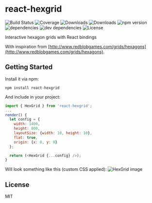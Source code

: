 # react-hexgrid

![Build Status](https://img.shields.io/travis/Hellenic/react-hexgrid.svg)
![Coverage](https://img.shields.io/coveralls/Hellenic/react-hexgrid.svg)
![Downloads](https://img.shields.io/npm/dm/react-hexgrid.svg)
![Downloads](https://img.shields.io/npm/dt/react-hexgrid.svg)
![npm version](https://img.shields.io/npm/v/react-hexgrid.svg)
![dependencies](https://img.shields.io/david/Hellenic/react-hexgrid.svg)
![dev dependencies](https://img.shields.io/david/dev/Hellenic/react-hexgrid.svg)
![License](https://img.shields.io/npm/l/react-hexgrid.svg)

Interactive hexagon grids with React bindings

With inspiration from
[http://www.redblobgames.com/grids/hexagons](http://www.redblobgames.com/grids/hexagons).

## Getting Started

Install it via npm:

```shell
npm install react-hexgrid
```

And include in your project:

```javascript
import { HexGrid } from 'react-hexgrid';
...
render() {
  let config = {
    width: 1400,
    height: 800,
    layoutSize: {width: 10, height: 10},
    flat: true,
    origin: {x: 0, y: 0}
  };

  return (<HexGrid {...config} />);
}
```
Will look something like this (custom CSS applied):
![HexGrid image](https://raw.githubusercontent.com/Hellenic/react-hexgrid/master/HexGrid.png "HexGrid")

## License

MIT
